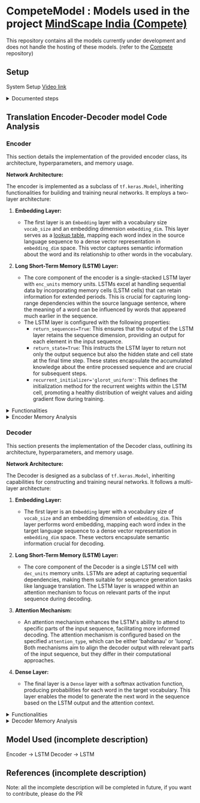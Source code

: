 # CompeteModel : Models used in the project [MindScape India (Compete)](https://github.com/riziuzi/compete)
This repository contains all the models currently under development and does not handle the hosting of these models. (refer to the [Compete](https://github.com/riziuzi/compete) repository)
## Setup



System Setup [Video link](https://www.youtube.com/watch?v=VE5OiQSfPLg)
<details>
<summary>Documented steps</summary>

```html
Tenserflow GPU(2.14) installation on Windows 11 through WSL2 ( VS Code installation and Jupiter LAB installation included)
1.GPU Drivers update
2.Create Windows Subsystem for Linux (WSL)
 2.1 wsl --install
 2.2 Setup user and login
 2.3 Update the linux system
  2.3.1 sudo apt-get update
  2.3.2 sudo apt-get upgrade
  2.3.3 sudo reboot
3.Install Anaconda(For managing environments)
 3.1  https://www.anaconda.com/download Linux Python 3.11 64-Bit (x86) Installer (1015.6 MB)
 3.2 Copy file to the linux system
 3.3 Install Anaconda 
  3.3.1 bash Anaconda-latest-Linux-x86_64.sh
  3.3.2 conda config --set auto_activate_base False 
 3.4 Create environments
  3.4.1 conda create -n myenv python=3.11
  3.4.2 conda activate myenv
4. Install CUDA
 4.1  https://developer.nvidia.com/cuda-too... (11.8)
 4.2 wget https://developer.download.nvidia.com...
 4.3 sudo mv cuda-wsl-ubuntu.pin /etc/apt/preferences.d/cuda-repository-pin-600
 4.4 wget https://developer.download.nvidia.com...
 4.5 sudo dpkg -i cuda-repo-wsl-ubuntu-11-8-local_11.8.0-1_amd64.deb
 4.6 sudo cp /var/cuda-repo-wsl-ubuntu-11-8-local/cuda-*-keyring.gpg /usr/share/keyrings/
 4.7 sudo apt-get update
 4.8 sudo apt-get -y install cuda
5. Install cuDDN
 5.1  https://developer.nvidia.com/rdp/cudn... (11.x, Local Installer for Ubuntu22.04 x86_64 (Deb) )
 5.2 Copy file to the linux system
 5.3 sudo dpkg -i cudnn-local-repo-$distro-8.x.x.x_1.0-1_amd64.deb
 5.4 sudo cp /var/cudnn-local-repo-*/cudnn-local-*-keyring.gpg /usr/share/keyrings/
 5.5 sudo apt-get update
 5.6 sudo apt-get install libcudnn8=8.x.x.x-1+cudaX.Y
 5.7 sudo apt-get install libcudnn8-dev=8.x.x.x-1+cudaX.Y
 5.8 sudo apt-get install libcudnn8-samples=8.x.x.x-1+cudaX.Y
 5.9 sudo reboot 
6. pip install --upgrade pip
7. python3 -m pip install tensorflow[and-cuda]
8. pip install --ignore-installed --upgrade tensorflow==2.14
9. python3 -c "import tensorflow as tf; print(tf.config.list_physical_devices('GPU'))"
10. conda install -c conda-forge jupyterlab
11. code .
12. VS Code WSL2 and Python plugin
```
</details>

## Translation Encoder-Decoder model Code Analysis

### **Encoder**

This section details the implementation of the provided encoder class, its architecture, hyperparameters, and memory usage.


**Network Architecture:**

The encoder is implemented as a subclass of `tf.keras.Model`, inheriting functionalities for building and training neural networks. It employs a two-layer architecture:

1. **Embedding Layer:**

   - The first layer is an `Embedding` layer with a vocabulary size `vocab_size` and an embedding dimension `embedding_dim`. This layer serves as a [lookup table](https://medium.com/analytics-vidhya/understanding-embedding-layer-in-keras-bbe3ff1327ce), mapping each word index in the source language sequence to a dense vector representation in `embedding_dim` space. This vector captures semantic information about the word and its relationship to other words in the vocabulary.
2. **Long Short-Term Memory (LSTM) Layer:**

   - The core component of the encoder is a single-stacked LSTM layer with `enc_units` memory units. LSTMs excel at handling sequential data by incorporating memory cells (LSTM cells) that can retain information for extended periods. This is crucial for capturing long-range dependencies within the source language sentence, where the meaning of a word can be influenced by words that appeared much earlier in the sequence.
   - The LSTM layer is configured with the following properties:
     - `return_sequences=True`: This ensures that the output of the LSTM layer retains the sequence dimension, providing an output for each element in the input sequence.
     - `return_state=True`: This instructs the LSTM layer to return not only the output sequence but also the hidden state and cell state at the final time step. These states encapsulate the accumulated knowledge about the entire processed sequence and are crucial for subsequent steps.
     - `recurrent_initializer='glorot_uniform'`: This defines the initialization method for the recurrent weights within the LSTM cell, promoting a healthy distribution of weight values and aiding gradient flow during training.

<details>
<summary>Functionalities</summary>

**Functionalities:**

The encoder class defines three core functionalities:

1. **Constructor (`__init__`):** This constructor initializes the encoder object, defining essential hyperparameters like `vocab_size`, `embedding_dim`, `enc_units`, and `batch_sz` (batch size). It also creates the `embedding` layer and the LSTM layer as its internal components.
2. **Forward Pass (`call`):**  This method serves as the forward pass through the encoder network. It takes two arguments:

   - `x`: The input tensor representing the source language sequence, typically a matrix of shape `(batch_size, sequence_length)`, where each element represents a word index.
   - `hidden`: A list containing two tensors, the initial hidden state and cell state for the LSTM layer. If not provided, the `initialize_hidden_state` method is called to create zeros for both states.
   - The method performs the following steps:
     - Embeds the input sequence using the `embedding` layer.
     - Passes the embedded sequence and the initial hidden state through the LSTM layer.
     - Returns three tensors:
       - Output sequence: This has the shape `(batch_size, sequence_length, enc_units)`, representing the output for each element in the processed sequence.
       - Hidden state (`h`): This has the shape `(batch_size, enc_units)`, capturing the context information at the final time step.
       - Cell state (`c`): This also has the shape `(batch_size, enc_units)`, containing additional information about the LSTM cell's memory.
3. `initialize_hidden_state`: This method creates a list containing two zero tensors, one for the initial hidden state and another for the initial cell state of the LSTM layer. The tensor shapes are both `(batch_size, enc_units)`.

**Hyperparameters (obtained from the code snippet):**

- `vocab_size`: Size of the vocabulary for the source language.
- `embedding_dim`: Dimensionality of the word embeddings.
- `enc_units`: Number of memory units in the LSTM layer.

</details>

<details>
<summary>Encoder Memory Analysis</summary>

**Memory Analysis (already in the code snippet (.ipynb)):**

The provided code snippet includes a detailed memory analysis of the encoder. This information is valuable for understanding the computational footprint of the model and optimizing resource allocation during training and deployment. The analysis breaks down the memory usage for the embedding layer, the LSTM layer, and the total model parameters.



The provided code snippet offers a detailed breakdown of the encoder's memory usage for each layer and the total model size.

**Embedding Layer:**

* Trainable weights: `encoder/embedding/embeddings:0 (34365, 256)`
* Memory usage: `33.5595703125 MB`

The embedding layer stores a large lookup table containing word vectors. The weight matrix has a shape of `(34365, 256)`, indicating:
    * `34365`: Vocabulary size (number of unique words)
    * `256`: Embedding dimension (size of each word vector)

**LSTM Layer:**

* Trainable weights:
    * `encoder/lstm/lstm_cell/kernel:0 (256, 4096)`
    * `encoder/lstm/lstm_cell/recurrent_kernel:0 (1024, 4096)`
    * `encoder/lstm/lstm_cell/bias:0 (4096,)`
* Memory usage:
    * Kernel weights: `encoder/lstm/lstm_cell/kernel:0 (256, 4096)` (dominant factor) - Memory usage not explicitly shown, but can be calculated as `(256 elements * 4096 elements per element * 4 bytes per element) / (1024^3 bytes per MB)`
    * Recurrent kernel weights: `encoder/lstm/lstm_cell/recurrent_kernel:0 (1024, 4096)` - Memory usage: `16.0 MB`
    * Bias: `encoder/lstm/lstm_cell/bias:0 (4096,)` - Memory usage: `0.015625 MB` (negligible)

The LSTM layer utilizes several weight matrices for processing sequences. The dominant memory usage comes from the kernel weights, which have a much larger size compared to recurrent kernel weights and bias.

**Total Model Memory:**

* Total model memory (trainable parameters only): `53.5751953125 MB`
* Total trainable parameters: `14,044,416`

The total memory usage reported here reflects the size of the trainable parameters in the model. This value might differ slightly from the sum of individual layer memory usages due to additional factors like optimizer state and model overhead.

**Key Takeaways:**

* The embedding layer consumes the most memory due to the large vocabulary size and embedding dimension.
* The LSTM layer's memory usage is primarily influenced by the kernel weights.
* Analyzing memory usage helps optimize hyperparameters and resource allocation for training and deployment.

**Note:** 
* This explanation assumes 4 bytes per element for weight matrices.
* The actual memory usage might vary depending on the system architecture and data types used.
</details>

### **Decoder**

This section presents the implementation of the Decoder class, outlining its architecture, hyperparameters, and memory usage.

**Network Architecture:**

The Decoder is designed as a subclass of `tf.keras.Model`, inheriting capabilities for constructing and training neural networks. It follows a multi-layer architecture:

1. **Embedding Layer:**

   - The first layer is an `Embedding` layer with a vocabulary size of `vocab_size` and an embedding dimension of `embedding_dim`. This layer performs word embedding, mapping each word index in the target language sequence to a dense vector representation in `embedding_dim` space. These vectors encapsulate semantic information crucial for decoding.

2. **Long Short-Term Memory (LSTM) Layer:**

   - The core component of the Decoder is a single LSTM cell with `dec_units` memory units. LSTMs are adept at capturing sequential dependencies, making them suitable for sequence generation tasks like language translation. The LSTM layer is wrapped within an attention mechanism to focus on relevant parts of the input sequence during decoding.

3. **Attention Mechanism:**

   - An attention mechanism enhances the LSTM's ability to attend to specific parts of the input sequence, facilitating more informed decoding. The attention mechanism is configured based on the specified `attention_type`, which can be either 'bahdanau' or 'luong'. Both mechanisms aim to align the decoder output with relevant parts of the input sequence, but they differ in their computational approaches.

4. **Dense Layer:**

   - The final layer is a `Dense` layer with a softmax activation function, producing probabilities for each word in the target vocabulary. This layer enables the model to generate the next word in the sequence based on the LSTM output and the attention context.

<details>
<summary>Functionalities</summary>

**Functionalities:**

The Decoder class encompasses the following functionalities:

1. **Constructor (`__init__`):** 
   - Initializes the decoder object with essential hyperparameters such as `vocab_size`, `embedding_dim`, `dec_units`, `batch_sz`, and `attention_type`.
   - Creates the embedding layer, LSTM cell, attention mechanism, and the decoder using TensorFlow Addons' `BasicDecoder`.

2. **Building RNN Cell (`build_rnn_cell`):** 
   - Constructs the fundamental recurrent cell for the decoder, incorporating the attention mechanism within an `AttentionWrapper`.

3. **Building Attention Mechanism (`build_attention_mechanism`):** 
   - Creates the attention mechanism based on the specified type ('bahdanau' or 'luong'), with parameters such as `dec_units`, `memory`, and `memory_sequence_length`.

4. **Building Initial State (`build_initial_state`):** 
   - Initializes the decoder's initial state, incorporating the encoder's final state to initiate the decoding process.

5. **Forward Pass (`call`):** 
   - Executes the forward pass through the decoder network, taking input tokens and the initial state as inputs. 
   - Embeds the input tokens, feeds them into the decoder, and retrieves the output sequence.

**Hyperparameters:**

- `vocab_size`: Size of the vocabulary for the target language.
- `embedding_dim`: Dimensionality of the word embeddings.
- `dec_units`: Number of memory units in the LSTM layer.
- `batch_sz`: Batch size for training data.
- `attention_type`: Type of attention mechanism used (Bahdanau or Luong).

</details>

<details>
<summary>Decoder Memory Analysis</summary>

**Memory Analysis:**

The provided code snippet includes a comprehensive memory analysis for the decoder, detailing the memory consumption of each layer and the total model size. The analysis covers trainable weights and their corresponding memory usage for the embedding layer, dense layer, LSTM cell, attention mechanism, and the overall model.

**Embedding Layer:**

- Trainable weights: `decoder/embedding_1/embeddings:0 (31733, 256)`
- Memory usage: `30.9892578125 MB`

**Dense Layer:**

- Trainable weights:
  - `decoder/basic_decoder/decoder/dense/kernel:0 (1024, 31733)`
  - `decoder/basic_decoder/decoder/dense/bias:0 (31733,)`
- Memory usage: `123.95703125 MB` (for kernel) + `0.12105178833007812 MB` (for bias)

**LSTM Cell:**

- Trainable weights:
  - `decoder/basic_decoder/decoder/attention_wrapper/lstm_cell_1/kernel:0 (1280, 4096)`
  - `decoder/basic_decoder/decoder/attention_wrapper/lstm_cell_1/recurrent_kernel:0 (1024, 4096)`
  - `decoder/basic_decoder/decoder/attention_wrapper/lstm_cell_1/bias:0 (4096,)`
- Memory usage: `20.0 MB` (for kernel) + `16.0 MB` (for recurrent kernel) + `0.015625 MB` (for bias) each

**Attention Mechanism (Luong):**

- Trainable weights: `LuongAttention/memory_layer/kernel:0 (1024, 1024)`
- Memory usage: `4.0 MB`

**Total Model Memory (Params only):**

- `203.08296585083008 MB`

**Note:** 
- The memory usage is calculated based on assumptions about the number of bytes per parameter element.
- Actual memory usage may vary depending on system architecture and data types used.

**Total model memory includes only trainable parameters and does not account for non-trainable weights.**

**Model Summary:**

- Total trainable parameters: `53,236,981`

**Model: "decoder"**
- Summary of individual layers and their respective output shapes.

**Keywords:** Decoder, Sequence-to-sequence Models, LSTM, Attention Mechanism, Embedding Layer, Memory Analysis.
</details>


## Model Used (incomplete description)
Encoder -> LSTM
Decoder -> LSTM

## References (incomplete description)


Note: all the incomplete description will be completed in future, if you want to contribute, please do the PR